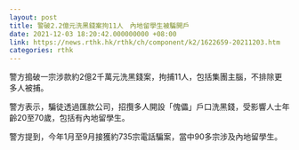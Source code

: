 ```yaml
---
layout: post
title: 警破2.2億元洗黑錢案拘11人　內地留學生被騙開戶
date: 2021-12-03 18:20:42.000000000 +08:00
link: https://news.rthk.hk/rthk/ch/component/k2/1622659-20211203.htm
categories: rthk
---
```


警方搗破一宗涉款約2億2千萬元洗黑錢案，拘捕11人，包括集團主腦，不排除更多人被捕。

警方表示，騙徒透過匯款公司，招攬多人開設「傀儡」戶口洗黑錢，受影響人士年齡20至70歲，包括有內地留學生。

警方提到，今年1月至9月接獲約735宗電話騙案，當中90多宗涉及內地留學生。
